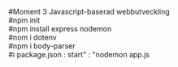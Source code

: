 #Moment 3 Javascript-baserad webbutveckling\
#npm init\
#npm install express nodemon\
#nom i dotenv\
#npm i body-parser\
#i package.json : start" : "nodemon app.js
